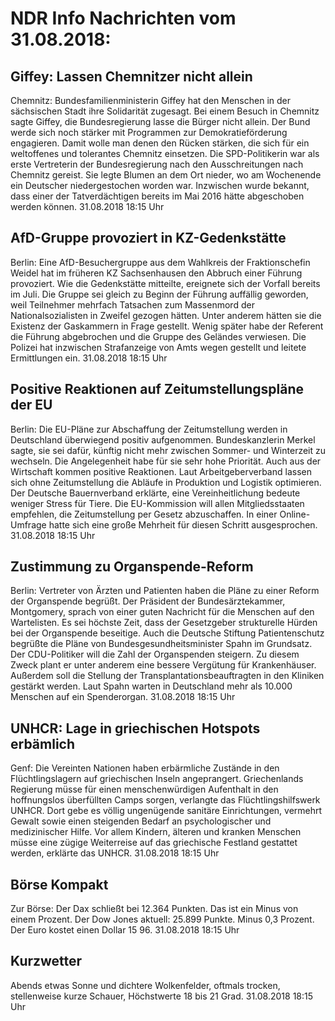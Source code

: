 # NDR Info Nachrichten vom 31.08.2018:


## Giffey: Lassen Chemnitzer nicht allein
Chemnitz: Bundesfamilienministerin Giffey hat den Menschen in der sächsischen Stadt ihre Solidarität zugesagt. Bei einem Besuch in Chemnitz sagte Giffey, die Bundesregierung lasse die Bürger nicht allein. Der Bund werde sich noch stärker mit Programmen zur Demokratieförderung engagieren. Damit wolle man denen den Rücken stärken, die sich für ein weltoffenes und tolerantes Chemnitz einsetzen. Die SPD-Politikerin war als erste Vertreterin der Bundesregierung nach den Ausschreitungen nach Chemnitz gereist. Sie legte Blumen an dem Ort nieder,
wo am Wochenende ein Deutscher niedergestochen worden war. Inzwischen wurde bekannt, dass einer der Tatverdächtigen bereits im Mai 2016 hätte abgeschoben werden können. 31.08.2018 18:15 Uhr 

## AfD-Gruppe provoziert in KZ-Gedenkstätte
Berlin:          Eine AfD-Besuchergruppe aus dem Wahlkreis der Fraktionschefin Weidel hat im früheren KZ Sachsenhausen den Abbruch einer Führung provoziert. Wie die Gedenkstätte mitteilte, ereignete sich der Vorfall bereits im Juli. Die Gruppe sei gleich zu Beginn der Führung auffällig geworden, weil Teilnehmer mehrfach Tatsachen zum Massenmord der Nationalsozialisten in Zweifel gezogen hätten. Unter anderem hätten sie die Existenz der Gaskammern in Frage gestellt. Wenig später habe der Referent die Führung abgebrochen und die Gruppe des Geländes verwiesen. Die Polizei hat inzwischen Strafanzeige von Amts wegen gestellt und leitete Ermittlungen ein. 31.08.2018 18:15 Uhr 

## Positive Reaktionen auf Zeitumstellungspläne der EU
Berlin: Die EU-Pläne zur Abschaffung der Zeitumstellung werden in Deutschland überwiegend positiv aufgenommen. Bundeskanzlerin Merkel sagte, sie sei dafür, künftig nicht mehr zwischen Sommer- und Winterzeit zu wechseln. Die Angelegenheit habe für sie sehr hohe Priorität. Auch aus der Wirtschaft kommen positive Reaktionen. Laut Arbeitgeberverband lassen sich ohne Zeitumstellung die Abläufe in Produktion und Logistik optimieren. Der Deutsche Bauernverband erklärte, eine Vereinheitlichung bedeute weniger Stress für Tiere. Die EU-Kommission will allen Mitgliedsstaaten empfehlen, die Zeitumstellung per Gesetz abzuschaffen. In einer Online-Umfrage hatte sich eine große Mehrheit für diesen Schritt ausgesprochen. 31.08.2018 18:15 Uhr 

## Zustimmung zu Organspende-Reform
Berlin:	Vertreter von Ärzten und Patienten haben die Pläne zu einer Reform der Organspende begrüßt. Der Präsident der Bundesärztekammer, Montgomery, sprach von einer guten Nachricht für die Menschen auf den Wartelisten. Es sei höchste Zeit, dass der Gesetzgeber strukturelle Hürden bei der Organspende beseitige. Auch die Deutsche Stiftung Patientenschutz begrüßte die Pläne von Bundesgesundheitsminister Spahn im Grundsatz. Der CDU-Politiker will die Zahl der Organspenden steigern. Zu diesem Zweck plant er unter anderem eine bessere Vergütung für Krankenhäuser. Außerdem soll die Stellung der Transplantationsbeauftragten in den Kliniken gestärkt werden. Laut Spahn warten in Deutschland mehr als 10.000 Menschen auf ein Spenderorgan. 31.08.2018 18:15 Uhr 

## UNHCR: Lage in griechischen Hotspots erbämlich
Genf: Die Vereinten Nationen haben erbärmliche Zustände in den Flüchtlingslagern auf griechischen Inseln angeprangert. Griechenlands Regierung müsse für einen menschenwürdigen Aufenthalt in den hoffnungslos überfüllten Camps sorgen, verlangte das Flüchtlingshilfswerk UNHCR. Dort gebe es völlig ungenügende sanitäre Einrichtungen, vermehrt Gewalt sowie einen steigenden Bedarf an psychologischer und medizinischer Hilfe. Vor allem Kindern, älteren und kranken Menschen müsse eine zügige Weiterreise auf das griechische Festland gestattet werden, erklärte das UNHCR. 31.08.2018 18:15 Uhr 

## Börse Kompakt
Zur Börse: Der Dax schließt bei 12.364 Punkten. Das ist ein Minus von einem Prozent. Der Dow Jones aktuell: 25.899 Punkte. Minus 0,3 Prozent. Der Euro kostet einen Dollar 15 96. 31.08.2018 18:15 Uhr 

## Kurzwetter
Abends etwas Sonne und dichtere Wolkenfelder, oftmals trocken, stellenweise kurze Schauer, Höchstwerte 18 bis 21 Grad. 31.08.2018 18:15 Uhr 
